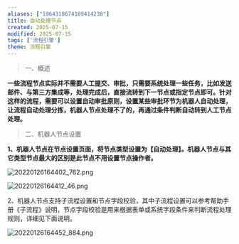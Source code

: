 ```yaml
---
aliases: ["1964318674189414238"]
title: 自动处理节点
created: 2025-07-15
modified: 2025-07-15
tags: ['流程引擎']
theme: 流程引擎
---
```


> 一、概述

**一些流程节点实际并不需要人工提交、审批，只需要系统处理一些任务，比如发送邮件、与第三方集成等，处理完成后，直接流转到下一节点或指定节点即可。针对这样的流程，需要可以设置自动审批原则，设置某些审批环节为机器人自动处理，让流程自动处理分拣，机器人节点处理不了的，再通过条件判断自动转到人工节点处理。**

> 二、机器人节点设置

**1、机器人节点在节点设置页面，将节点类型设置为【自动处理】。机器人节点与其它类型节点最大的区别是此节点不用设置节点操作者。**

![](4890aee829285ced780d674428753529.jpg "20220126164402_762.png")

![](5b22b25a7d13a2c9a3631f06d314c81a.jpg "20220126164412_46.png")

2、机器人节点支持子流程设置和节点字段校验，其中子流程设置可以参考帮助手册《子流程》说明，节点字段校验是用来根据表单或系统字段条件来判断流程处理规则，详细见下面说明。

![](0e8d111c955f6ebda52ce35479e2c1f8.jpg "20220126164452_884.png")